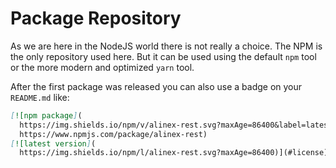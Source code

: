 # Package Repository

As we are here in the NodeJS world there is not really a choice. The NPM is the only
repository used here. But it can be used using the default `npm` tool or the more modern
and optimized `yarn` tool.

After the first package was released you can also use a badge on your `README.md` like:

``` markdown
[![npm package](
  https://img.shields.io/npm/v/alinex-rest.svg?maxAge=86400&label=latest%20version)](
  https://www.npmjs.com/package/alinex-rest)
[![latest version](
  https://img.shields.io/npm/l/alinex-rest.svg?maxAge=86400)](#license)
```
